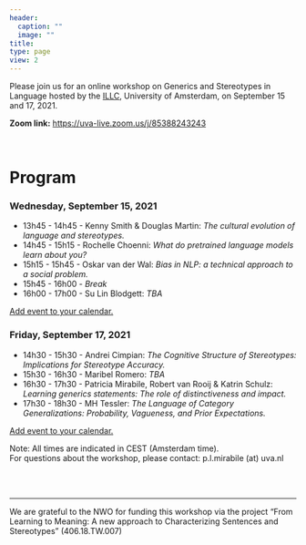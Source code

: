 ```yaml
---
header:
  caption: ""
  image: ""
title: 
type: page
view: 2
---
```


Please join us for an online workshop on Generics and Stereotypes in Language hosted by the [ILLC](https://www.illc.uva.nl/), University of Amsterdam, on September 15 and 17, 2021. 

**Zoom link:** https://uva-live.zoom.us/j/85388243243


<br />  


# Program

### Wednesday, September 15, 2021 


- 13h45 - 14h45 - Kenny Smith \& Douglas Martin: *The cultural evolution of language and stereotypes.*
- 14h45 - 15h15 - Rochelle Choenni: *What do pretrained language models learn about you?*
- 15h15 - 15h45 - Oskar van der Wal: *Bias in NLP: a technical approach to a social problem.*
- 15h45 - 16h00 - *Break*
- 16h00 - 17h00 - Su Lin Blodgett: *TBA*

[Add event to your calendar.](https://calendar.google.com/event?action=TEMPLATE&tmeid=MWFlZmE3NHBuczd0Z2liN2FkNHI1NjJkdGogbWlyYWJpbGUucGF0cmljaWFAbQ&tmsrc=mirabile.patricia%40gmail.com)

### Friday, September 17,  2021

- 14h30 - 15h30 - Andrei Cimpian: *The Cognitive Structure of Stereotypes: Implications for Stereotype Accuracy.*
- 15h30 - 16h30 - Maribel Romero: *TBA*
- 16h30 - 17h30 - Patricia Mirabile, Robert van Rooij \& Katrin Schulz: *Learning generics statements: The role of distinctiveness and impact.*
- 17h30 - 18h30 - MH Tessler: *The Language of Category Generalizations: Probability, Vagueness, and Prior Expectations.*

[Add event to your calendar.](https://calendar.google.com/event?action=TEMPLATE&tmeid=NzBpbmgxYWdybzUzMDYxcmE0aGc0Y2Voc2cgbWlyYWJpbGUucGF0cmljaWFAbQ&tmsrc=mirabile.patricia%40gmail.com)


Note: All times are indicated in CEST (Amsterdam time).  
For questions about the workshop, please contact: p.l.mirabile (at) uva.nl

<br />  
<br />  

---  

We are grateful to the NWO for funding this workshop via the project “From Learning to Meaning: A new approach to Characterizing Sentences and Stereotypes” (406.18.TW.007)


